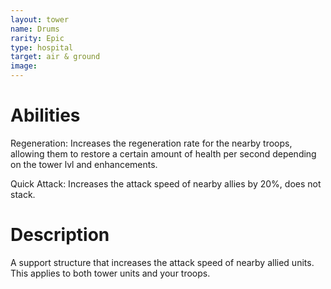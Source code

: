 ```yaml
---
layout: tower
name: Drums
rarity: Epic
type: hospital
target: air & ground
image: 
---
```


# Abilities

Regeneration: Increases the regeneration rate for the nearby troops, allowing them to restore a certain amount of health per second depending on the tower lvl and enhancements.

Quick Attack: Increases the attack speed of nearby allies by 20%, does not stack.

# Description

A support structure that increases the attack speed of nearby allied units. This applies to both tower units and your troops.

